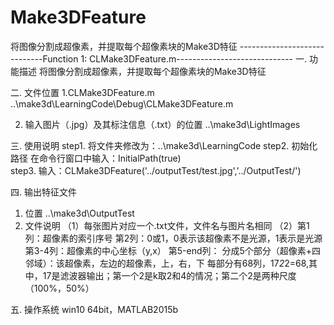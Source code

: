 # Make3DFeature
将图像分割成超像素，并提取每个超像素块的Make3D特征
-----------------------------Function 1: CLMake3DFeature.m-----------------------------
一. 功能描述
将图像分割成超像素，并提取每个超像素块的Make3D特征

二. 文件位置
1.CLMake3DFeature.m
..\make3d\LearningCode\Debug\CLMake3DFeature.m

2. 输入图片（.jpg）及其标注信息（.txt）的位置
..\make3d\LightImages

三. 使用说明
step1. 将文件夹修改为：..\make3d\LearningCode
step2. 初始化路径
	   在命令行窗口中输入：InitialPath(true)   
step3. 输入：CLMake3DFeature('../outputTest/test.jpg','../OutputTest/')

四. 输出特征文件
1. 位置
..\make3d\OutputTest
2. 文件说明
（1）每张图片对应一个.txt文件，文件名与图片名相同
（2）第1列：超像素的索引序号
     第2列：0或1，0表示该超像素不是光源，1表示是光源
	 第3-4列：超像素的中心坐标（y,x）
	 第5-end列：
	 分成5个部分（超像素+四邻域）：该超像素，左边的超像素，上，右，下
	 每部分有68列，17*2*2=68,其中，17是滤波器输出；第一个2是k取2和4的情况；第二个2是两种尺度（100%，50%）
	 
五. 操作系统
win10 64bit，MATLAB2015b
